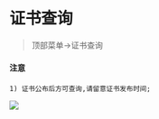 # 证书查询

> 顶部菜单->证书查询

#### 注意

    1) 证书公布后方可查询,请留意证书发布时间;


![](http://localhost:3000/static/img/baoming/zs_search.png)
